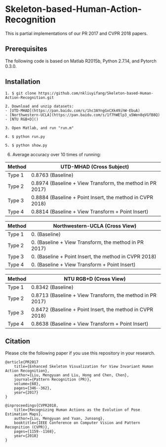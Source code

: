 # Skeleton-based-Human-Action-Recognition
This is partial implementations of our PR 2017 and CVPR 2018 papers.

## Prerequisites
The following code is based on Matlab R2015b, Python 2.7.14, and Pytorch 0.3.0.

## Installation
```
1. $ git clone https://github.com/nkliuyifang/Skeleton-based-Human-Action-Recognition.git
```
```
2. Download and unzip datasets: 
- [UTD-MHAD](https://pan.baidu.com/s/1hc3AYngGxCXk49ihW-EbuA)
- [Northwestern-UCLA](https://pan.baidu.com/s/1f7hWElp3_u5Wen8qVGfB8Q)
- [NTU RGB+D]()
```
```
3. Open Matlab, and run "run.m"
```
```
4. $ python run.py
```
```
5. $ python show.py
```
6. Average accuracy over 10 times of running:

Method | UTD-MHAD (Cross Subject)
------ | -------------------------
Type 1 | 0.8763 (Baseline)
Type 2 | 0.8974 (Baseline + View Transform, the method in PR 2017)
Type 3 | 0.8884 (Baseline + Point Insert, the method in CVPR 2018)
Type 4 | 0.8814 (Baseline + View Transform + Point Insert)

Method | Northwestern-UCLA (Cross View)
------ | -------------------------
Type 1 | 0. (Baseline)
Type 2 | 0. (Baseline + View Transform, the method in PR 2017)
Type 3 | 0. (Baseline + Point Insert, the method in CVPR 2018)
Type 4 | 0. (Baseline + View Transform + Point Insert)

Method | NTU RGB+D (Cross View)
------ | -------------------------
Type 1 | 0.8342 (Baseline)
Type 2 | 0.8713 (Baseline + View Transform, the method in PR 2017)
Type 3 | 0.8472 (Baseline + Point Insert, the method in CVPR 2018)
Type 4 | 0.8638 (Baseline + View Transform + Point Insert)

## Citation
Please cite the following paper if you use this repository in your research.
```
@article{PR2017
    title={Enhanced Skeleton Visualization for View Invariant Human Action Recognition},
    author={Liu, Mengyuan and Liu, Hong and Chen, Chen},
    journal={Pattern Recognition (PR)},
    volume={68},
    pages={346--362},
    year={2017}
}

@inproceedings{CVPR2018,
    title={Recognizing Human Actions as the Evolution of Pose Estimation Maps},
    author={Liu, Mengyuan and Yuan, Junsong},
    booktitle={IEEE Conference on Computer Vision and Pattern Recognition (CVPR)},
    pages={1159--1168},
    year={2018}
}
